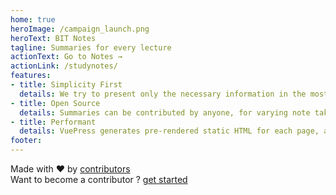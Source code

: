 ```yaml
---
home: true
heroImage: /campaign_launch.png
heroText: BIT Notes
tagline: Summaries for every lecture
actionText: Go to Notes →
actionLink: /studynotes/
features:
- title: Simplicity First 
  details: We try to present only the necessary information in the most understandable way.
- title: Open Source
  details: Summaries can be contributed by anyone, for varying note taking techniques and explanations.
- title: Performant
  details: VuePress generates pre-rendered static HTML for each page, and runs as an SPA once a page is loaded.
footer:
---
```


<div class="link-footer">
Made with ❤ by <a href="https://github.com/masterkram/bytehub/graphs/contributors">contributors</a>
<br />
Want to become a contributor ? <a href="/contributing">get started</a>
</div>